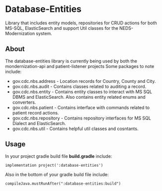 # Database-Entities

Library that includes entity models, repositories for CRUD actions for both MS-SQL,
ElasticSearch and support Util classes for the NEDS-Modernization system.

## About

The database-entities library is currently being used by both  the mondernization-api and patient-listener projects Some packages to note include:

- gov.cdc.nbs.address - Location records for Country, County and City.
- gov.cdc.nbs.audit -   Contains classes related to auditing a record.
- gov.cdc.nbs.entity - Contains entity classes to interact with MS SQL DBMS and ElasticSearch. Also
contains entity related enums and converters. 
- gov.cdc.nbs.patient - Contains interface with commands related to patient record actions.
- gov.cdc.nbs.repository - Contains repository interfaces for MS SQL Dialect and ElasticSearch.
- gov.cdc.nbs.util - Contains helpful util classes and cosntants.

## Usage

In your project gradle build file **build.gradle** include:

```
implementation project(':database-entities')
```

Also in the bottom of your gradle build file include:

```
compileJava.mustRunAfter(":database-entities:build")
```
